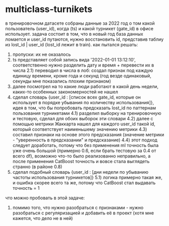 # multiclass-turnikets
в тренировочном датасете собраны данные за 2022 год о том какой пользователь (user_id), когда (ts) и какой турникет (gate_id) в офисе использует.
задача состоит в том, что в новый год база данных ломается и user_id путаются, нужно восстановить id, представив таблиу из lost_id | user_id (lost_id лежит в train).
как пытался решать:
1) пропуски: их не оказалось
2) ts представляет собой запись вида '2022-01-01 13:12:10', соответственно нужно разделить дату и время + перевести их в числа
   2.1) переводил в числа в лоб: создал признак под каждую единицу времени, кроме года и секунд (год везде одинаковый, секунды мне показались плохим признаком)
3) далее посмотрел на то какие люди работают в какой день недели, каких-то особенных закономерностей не нашел
4) сделал словарь {user_id : [список всех gate_id, которые он использует в порядке убывания по количеству использования]}, идея в том, что бы попробовать предсказать lost_id по паттернам пользования турникетами
   4.1) разделил выборку на тренировочную и тестовую, сделал для обоих выборок эти словари
   4.2) далее с помощью метрики Жаккарта нашел для каждого user_id такой id, который соответствует наименьшему значению метрики
   4.3) составил признаки на основе этого предсказания (значение метрики - "уверенность в предсказании" и предсказание)
   4.4) этот подход следует доработать, потому что без применения ml точность была уже очень большой (примерно 0.6, если брать тестовую за 0.4 от всего df), возможно что-то было реализованно неправильно, а после применения CatBoost точность и вовсе стала выглядеть странно (в районе 0.8)
5) сделал подобный словарь {user_id : [дни недели по убыванию частоты использования турникетов]}
   5.1) логика примерно такая же, и ошибка скорее всего та же, потому что CatBoost стал выдавать точность = 1

что можно пробовать в этой задаче:
1) помимо того, что нужно разобраться с признаками - нужно разобраться с регуляризацией и добавить её в проект (хотя мне кажется, что дело не в ней)

